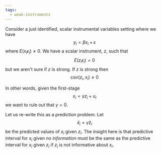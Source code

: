 ```yaml
---
tags:
  - weak-instruments
---
```

Consider a just identified, scalar instrumental variables setting where we have 
$$y_i = \beta x_i + \epsilon$$
where $E(x_i\epsilon_i) \neq 0$. We have a scalar instrument, $z$, such that 
$$E(z_i \epsilon_i) = 0$$
but we aren't sure if $z$ is strong. If $z$ is strong then 
$$\text{cov}(z_i, x_i) \neq 0$$

In other words, given the first-stage
$$x_i = \gamma z_i + u_i$$
we want to rule out that $\gamma = 0$.

Let us re-write this as a prediction problem. Let 
$$\hat{x}_i = \hat{\gamma} z_i$$be the predicted values of $x_i$ given $z_i$. The insight here is that predictive interval for $x_i$ given _no information_ must be the same as the predictive interval for $x_i$ given $z_i$ if $z_i$ is not informative about $x_i$. 